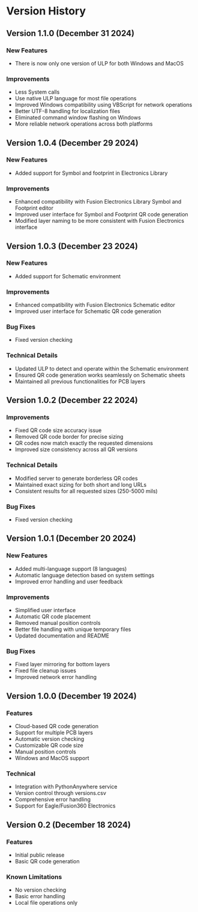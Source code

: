 # Version History

## Version 1.1.0 (December 31 2024)
### New Features
- There is now only one version of ULP for both Windows and MacOS

### Improvements
- Less System calls
- Use native ULP language for most file operations
- Improved Windows compatibility using VBScript for network operations
- Better UTF-8 handling for localization files
- Eliminated command window flashing on Windows
- More reliable network operations across both platforms

## Version 1.0.4 (December 29 2024)
### New Features
- Added support for Symbol and footprint in Electronics Library

### Improvements
- Enhanced compatibility with Fusion Electronics Library Symbol and Footprint editor
- Improved user interface for Symbol and Footprint QR code generation
- Modified layer naming to be more consistent with Fusion Electronics interface

## Version 1.0.3 (December 23 2024)
### New Features
- Added support for Schematic environment

### Improvements
- Enhanced compatibility with Fusion Electronics Schematic editor
- Improved user interface for Schematic QR code generation

### Bug Fixes
- Fixed version checking

### Technical Details
- Updated ULP to detect and operate within the Schematic environment
- Ensured QR code generation works seamlessly on Schematic sheets
- Maintained all previous functionalities for PCB layers

## Version 1.0.2 (December 22 2024)
### Improvements
- Fixed QR code size accuracy issue
- Removed QR code border for precise sizing
- QR codes now match exactly the requested dimensions
- Improved size consistency across all QR versions

### Technical Details
- Modified server to generate borderless QR codes
- Maintained exact sizing for both short and long URLs
- Consistent results for all requested sizes (250-5000 mils)

### Bug Fixes
- Fixed version checking

## Version 1.0.1 (December 20 2024)
### New Features
- Added multi-language support (8 languages)
- Automatic language detection based on system settings
- Improved error handling and user feedback

### Improvements
- Simplified user interface
- Automatic QR code placement
- Removed manual position controls
- Better file handling with unique temporary files
- Updated documentation and README

### Bug Fixes
- Fixed layer mirroring for bottom layers
- Fixed file cleanup issues
- Improved network error handling

## Version 1.0.0 (December 19 2024)
### Features
- Cloud-based QR code generation
- Support for multiple PCB layers
- Automatic version checking
- Customizable QR code size
- Manual position controls
- Windows and MacOS support

### Technical
- Integration with PythonAnywhere service
- Version control through versions.csv
- Comprehensive error handling
- Support for Eagle/Fusion360 Electronics

## Version 0.2 (December 18 2024)
### Features
- Initial public release
- Basic QR code generation

### Known Limitations
- No version checking
- Basic error handling
- Local file operations only 